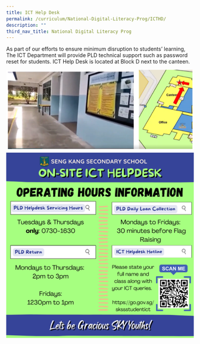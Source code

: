 ```yaml
---
title: ICT Help Desk
permalink: /curriculum/National-Digital-Literacy-Prog/ICTHD/
description: ""
third_nav_title: National Digital Literacy Prog
---
```

As part of our efforts to ensure minimum disruption to students’ learning, The ICT Department will provide PLD technical support such as password reset for students. ICT Help Desk is located at Block D next to the canteen.

![](/images/NDLP/sch%20based%20ict%20helpdesk%202.png)
![](/images/NDLP/SKSS%20On-Site%20ICT%20Helpdesk%20Poster.png)